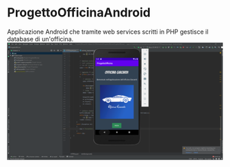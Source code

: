 # ProgettoOfficinaAndroid
Applicazione Android che tramite web services scritti in PHP gestisce il database di un'officina.
![](./Cattura.PNG)
